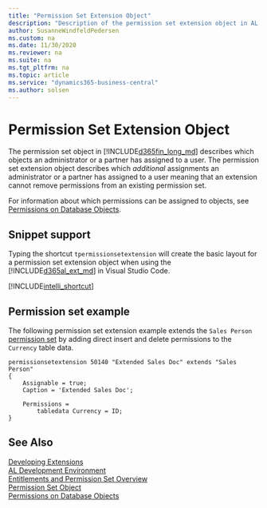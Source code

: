 ```yaml
---
title: "Permission Set Extension Object"
description: "Description of the permission set extension object in AL for Business Central."
author: SusanneWindfeldPedersen
ms.custom: na
ms.date: 11/30/2020
ms.reviewer: na
ms.suite: na
ms.tgt_pltfrm: na
ms.topic: article
ms.service: "dynamics365-business-central"
ms.author: solsen
---
```


# Permission Set Extension Object

The permission set object in [!INCLUDE[d365fin_long_md](includes/d365fin_long_md.md)] describes which objects an administrator or a partner has assigned to a user. The permission set extension object describes which *additional* assignments an administrator or a partner has assigned to a user meaning that an extension cannot remove permissions from an existing permission set.

For information about which permissions can be assigned to objects, see [Permissions on Database Objects](devenv-permissions-on-database-objects.md).

## Snippet support

Typing the shortcut `tpermissionsetextension` will create the basic layout for a permission set extension object when using the [!INCLUDE[d365al_ext_md](../includes/d365al_ext_md.md)] in Visual Studio Code.

[!INCLUDE[intelli_shortcut](includes/intelli_shortcut.md)]

## Permission set example

The following permission set extension example extends the `Sales Person` [permission set](devenv-permissionset-object.md#permission-set-example) by adding direct insert and delete permissions to the `Currency` table data.

```AL
permissionsetextension 50140 "Extended Sales Doc" extends "Sales Person"
{​
    Assignable = true;​
    Caption = 'Extended Sales Doc';​

    Permissions =​
        tabledata Currency = ID;
}
```

## See Also

[Developing Extensions](devenv-dev-overview.md)  
[AL Development Environment](devenv-reference-overview.md)  
[Entitlements and Permission Set Overview](devenv-entitlements-and-permissionsets-overview.md)  
[Permission Set Object](devenv-permissionset-object.md)  
[Permissions on Database Objects](devenv-permissions-on-database-objects.md)